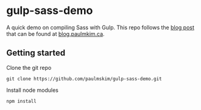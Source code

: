 # gulp-sass-demo

A quick demo on compiling Sass with Gulp. This repo follows the
[blog post](http://blog.paulmkim.ca/from-drush-to-gulp) that can be found at
[blog.paulmkim.ca](http://blog.paulmkim.ca).

## Getting started

Clone the git repo

```
git clone https://github.com/paulmskim/gulp-sass-demo.git
```

Install node modules

```
npm install
```
